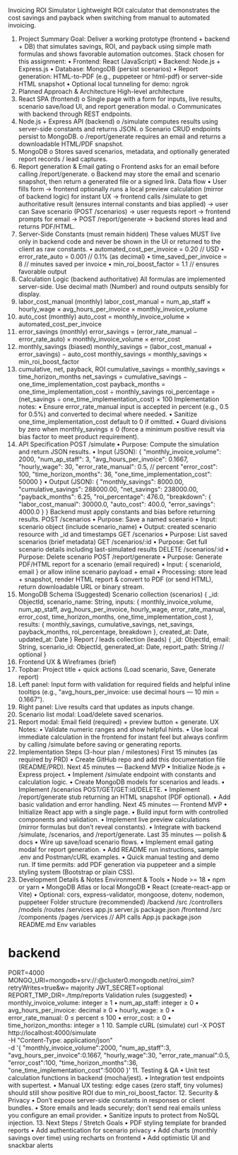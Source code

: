 Invoicing ROI Simulator
Lightweight ROI calculator that demonstrates the cost savings and payback when switching from
manual to automated invoicing.
1. Project Summary
Goal: Deliver a working prototype (frontend + backend + DB) that simulates savings, ROI, and
payback using simple math formulas and shows favorable automation outcomes.
Stack chosen for this assignment:
• Frontend: React (JavaScript)
• Backend: Node.js + Express.js
• Database: MongoDB (persist scenarios)
• Report generation: HTML-to-PDF (e.g., puppeteer or html-pdf) or server-side HTML snapshot
• Optional local tunneling for demo: ngrok
2. Planned Approach & Architecture
High-level architecture
1. React SPA (frontend)
o Single page with a form for inputs, live results, scenario save/load UI, and report
generation modal.
o Communicates with backend through REST endpoints.
2. Node.js + Express API (backend)
o /simulate computes results using server-side constants and returns JSON.
o Scenario CRUD endpoints persist to MongoDB.
o /report/generate requires an email and returns a downloadable HTML/PDF
snapshot.
3. MongoDB
o Stores saved scenarios, metadata, and optionally generated report records / lead
captures.
4. Report generation & Email gating
o Frontend asks for an email before calling /report/generate.
o Backend may store the email and scenario snapshot, then return a generated file or
a signed link.
Data flow
• User fills form → frontend optionally runs a local preview calculation (mirror of backend
logic) for instant UX → frontend calls /simulate to get authoritative result (ensures internal
constants and bias applied) → user can Save scenario (POST /scenarios) → user requests
report → frontend prompts for email → POST /report/generate → backend stores lead and
returns PDF/HTML.
3. Server-Side Constants (must remain hidden)
These values MUST live only in backend code and never be shown in the UI or returned to the client
as raw constants.
• automated_cost_per_invoice = 0.20 // USD
• error_rate_auto = 0.001 // 0.1% (as decimal)
• time_saved_per_invoice = 8 // minutes saved per invoice
• min_roi_boost_factor = 1.1 // ensures favorable output
4. Calculation Logic (backend authoritative)
All formulas are implemented server-side. Use decimal math (Number) and round outputs sensibly
for display.
1. labor_cost_manual (monthly)
labor_cost_manual = num_ap_staff × hourly_wage × avg_hours_per_invoice ×
monthly_invoice_volume
2. auto_cost (monthly)
auto_cost = monthly_invoice_volume × automated_cost_per_invoice
3. error_savings (monthly)
error_savings = (error_rate_manual − error_rate_auto) × monthly_invoice_volume × error_cost
4. monthly_savings (biased)
monthly_savings = (labor_cost_manual + error_savings) − auto_cost
monthly_savings = monthly_savings × min_roi_boost_factor
5. cumulative, net, payback, ROI
cumulative_savings = monthly_savings × time_horizon_months
net_savings = cumulative_savings − one_time_implementation_cost
payback_months = one_time_implementation_cost ÷ monthly_savings
roi_percentage = (net_savings ÷ one_time_implementation_cost) × 100
Implementation notes:
• Ensure error_rate_manual input is accepted in percent (e.g., 0.5 for 0.5%) and converted to
decimal where needed.
• Sanitize one_time_implementation_cost default to 0 if omitted.
• Guard divisions by zero when monthly_savings ≤ 0 (force a minimum positive result via bias
factor to meet product requirement).
5. API Specification
POST /simulate
• Purpose: Compute the simulation and return JSON results.
• Input (JSON):
{
"monthly_invoice_volume": 2000,
"num_ap_staff": 3,
"avg_hours_per_invoice": 0.1667,
"hourly_wage": 30,
"error_rate_manual": 0.5, // percent
"error_cost": 100,
"time_horizon_months": 36,
"one_time_implementation_cost": 50000
}
• Output (JSON):
{
"monthly_savings": 8000.00,
"cumulative_savings": 288000.00,
"net_savings": 238000.00,
"payback_months": 6.25,
"roi_percentage": 476.0,
"breakdown": {
"labor_cost_manual": 30000.0,
"auto_cost": 400.0,
"error_savings": 4000.0
}
}
Backend must apply constants and bias before returning results.
POST /scenarios
• Purpose: Save a named scenario
• Input: scenario object (include scenario_name)
• Output: created scenario resource with _id and timestamps
GET /scenarios
• Purpose: List saved scenarios (brief metadata)
GET /scenarios/:id
• Purpose: Get full scenario details including last-simulated results
DELETE /scenarios/:id
• Purpose: Delete scenario
POST /report/generate
• Purpose: Generate PDF/HTML report for a scenario (email required)
• Input: { scenarioId, email } or allow inline scenario payload + email
• Processing: store lead + snapshot, render HTML report & convert to PDF (or send HTML),
return downloadable URL or binary stream.
6. MongoDB Schema (Suggested)
Scenario collection (scenarios)
{
_id: ObjectId,
scenario_name: String,
inputs: { monthly_invoice_volume, num_ap_staff, avg_hours_per_invoice, hourly_wage,
error_rate_manual, error_cost, time_horizon_months, one_time_implementation_cost },
results: { monthly_savings, cumulative_savings, net_savings, payback_months, roi_percentage,
breakdown },
created_at: Date,
updated_at: Date
}
Report / leads collection (leads)
{
_id: ObjectId,
email: String,
scenario_id: ObjectId,
generated_at: Date,
report_path: String // optional
}
7. Frontend UX & Wireframes (brief)
1. Topbar: Project title + quick actions (Load scenario, Save, Generate report)
2. Left panel: Input form with validation for required fields and helpful inline tooltips (e.g.,
"avg_hours_per_invoice: use decimal hours — 10 min = 0.1667").
3. Right panel: Live results card that updates as inputs change.
4. Scenario list modal: Load/delete saved scenarios.
5. Report modal: Email field (required) + preview button + generate.
UX Notes:
• Validate numeric ranges and show helpful hints.
• Use local immediate calculation in the frontend for instant feel but always confirm by calling
/simulate before saving or generating reports.
8. Implementation Steps (3-hour plan / milestones)
First 15 minutes (as required by PRD)
• Create GitHub repo and add this documentation file (README/PRD).
Next 45 minutes — Backend MVP
• Initialize Node.js + Express project.
• Implement /simulate endpoint with constants and calculation logic.
• Create MongoDB models for scenarios and leads.
• Implement /scenarios POST/GET/GET:id/DELETE.
• Implement /report/generate stub returning an HTML snapshot (PDF optional).
• Add basic validation and error handling.
Next 45 minutes — Frontend MVP
• Initialize React app with a single page.
• Build input form with controlled components and validation.
• Implement live preview calculations (mirror formulas but don’t reveal constants).
• Integrate with backend /simulate, /scenarios, and /report/generate.
Last 35 minutes — polish & docs
• Wire up save/load scenario flows.
• Implement email gating modal for report generation.
• Add README run instructions, sample .env and Postman/cURL examples.
• Quick manual testing and demo run.
If time permits: add PDF generation via puppeteer and a simple styling system (Bootstrap or plain
CSS).
9. Development Details & Notes
Environment & Tools
• Node >= 18
• npm or yarn
• MongoDB Atlas or local MongoDB
• React (create-react-app or Vite)
• Optional: cors, express-validator, mongoose, dotenv, nodemon, puppeteer
Folder structure (recommended)
/backend
/src
/controllers
/models
/routes
/services
app.js
server.js
package.json
/frontend
/src
/components
/pages
/services // API calls
App.js
package.json
README.md
Env variables
# backend
PORT=4000
MONGO_URI=mongodb+srv://<user>:<pass>@cluster0.mongodb.net/roi_sim?retryWrites=true&w=
majority
JWT_SECRET=optional
REPORT_TMP_DIR=./tmp/reports
Validation rules (suggested)
• monthly_invoice_volume: integer ≥ 1
• num_ap_staff: integer ≥ 0
• avg_hours_per_invoice: decimal ≥ 0
• hourly_wage: ≥ 0
• error_rate_manual: 0 ≤ percent ≤ 100
• error_cost: ≥ 0
• time_horizon_months: integer ≥ 1
10. Sample cURL (simulate)
curl -X POST http://localhost:4000/simulate \
-H "Content-Type: application/json" \
-d '{
"monthly_invoice_volume":2000,
"num_ap_staff":3,
"avg_hours_per_invoice":0.1667,
"hourly_wage":30,
"error_rate_manual":0.5,
"error_cost":100,
"time_horizon_months":36,
"one_time_implementation_cost":50000
}'
11. Testing & QA
• Unit test calculation functions in backend (mocha/jest).
• Integration test endpoints with supertest.
• Manual UX testing: edge cases (zero staff, tiny volumes) should still show positive ROI due to
min_roi_boost_factor.
12. Security & Privacy
• Don’t expose server-side constants in responses or client bundles.
• Store emails and leads securely; don’t send real emails unless you configure an email
provider.
• Sanitize inputs to protect from NoSQL injection.
13. Next Steps / Stretch Goals
• PDF styling template for branded reports
• Add authentication for scenario privacy
• Add charts (monthly savings over time) using recharts on frontend
• Add optimistic UI and snackbar alerts

